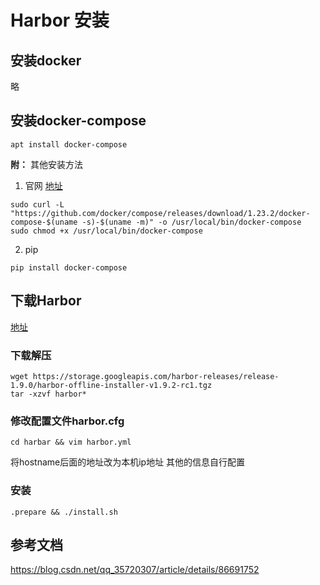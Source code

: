 # Harbor 安装

## 安装docker
略
## 安装docker-compose
```shell
apt install docker-compose
```
**附：**
其他安装方法
1. 官网
[地址](https://docs.docker.com/compose/install/#install-compose)
```shell
sudo curl -L "https://github.com/docker/compose/releases/download/1.23.2/docker-compose-$(uname -s)-$(uname -m)" -o /usr/local/bin/docker-compose
sudo chmod +x /usr/local/bin/docker-compose
```
2. pip
```shell
pip install docker-compose
```

## 下载Harbor
[地址](https://github.com/goharbor/harbor/releases)
### 下载解压
```shell
wget https://storage.googleapis.com/harbor-releases/release-1.9.0/harbor-offline-installer-v1.9.2-rc1.tgz
tar -xzvf harbor*

```
### 修改配置文件harbor.cfg
```shell
cd harbar && vim harbor.yml
```
将hostname后面的地址改为本机ip地址
其他的信息自行配置
### 安装
```shell
.prepare && ./install.sh
```

## 参考文档
https://blog.csdn.net/qq_35720307/article/details/86691752